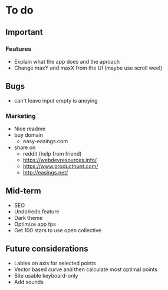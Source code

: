 # To do

## Important

### Features

- Explain what the app does and the aproach
- Change maxY and maxX from the UI (maybe use scroll weel)

## Bugs

- can't leave input empty is anoying

### Marketing

- Nice readme
- buy domain
  - easy-easings.com
- share on
  - reddit (help from friend)
  - https://webdevresources.info/
  - https://www.producthunt.com/
  - http://easings.net/

## Mid-term

- SEO
- Undo/redo feature
- Dark theme
- Optimize app fps
- Get 100 stars to use open collective

## Future considerations

- Lables on axis for selected points
- Vector based curve and then calculate most optimal points
- Site usable keyboard-only
- Add sounds
